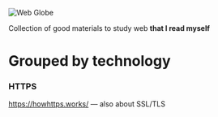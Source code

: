 

![Web Globe][globe]

[globe]: https://cdn.arstechnica.net/wp-content/uploads/2016/11/getty-global-network.jpg "Web Globe"

Collection of good materials to study web **that I read myself**
# Grouped by technology

### HTTPS
https://howhttps.works/ — also about SSL/TLS
